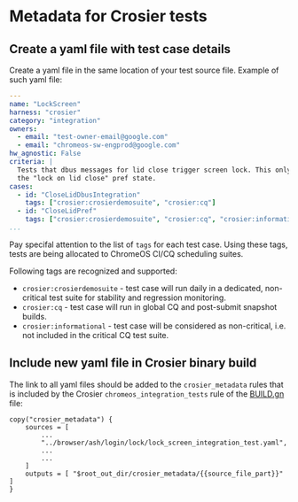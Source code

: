 # Metadata for Crosier tests

## Create a yaml file with test case details

Create a yaml file in the same location of your test source file. Example of
such yaml file:

```yaml
---
name: "LockScreen"
harness: "crosier"
category: "integration"
owners:
  - email: "test-owner-email@google.com"
  - email: "chromeos-sw-engprod@google.com"
hw_agnostic: False
criteria: |
  Tests that dbus messages for lid close trigger screen lock. This only tests
  the "lock on lid close" pref state.
cases:
  - id: "CloseLidDbusIntegration"
    tags: ["crosier:crosierdemosuite", "crosier:cq"]
  - id: "CloseLidPref"
    tags: ["crosier:crosierdemosuite", "crosier:cq", "crosier:informational"]
...
```

Pay specifal attention to the list of `tags` for each test case. Using these
tags, tests are being allocated to ChromeOS CI/CQ scheduling suites.

Following tags are recognized and supported:

* `crosier:crosierdemosuite` - test case will run daily in a dedicated,
non-critical test suite for stability and regression monitoring.
* `crosier:cq` - test case will run in global CQ and post-submit snapshot
builds.
* `crosier:informational` - test case will be considered as non-critical, i.e.
not included in the critical CQ test suite.

## Include new yaml file in Crosier binary build

The link to all yaml files should be added to the `crosier_metadata` rules that
is included by the Crosier `chromeos_integration_tests` rule of the
[BUILD.gn](https://chromium.googlesource.com/chromium/src/+/main/chrome/test/BUILD.gn)
file:

```
copy("crosier_metadata") {
    sources = [
        ...
        "../browser/ash/login/lock/lock_screen_integration_test.yaml",
        ...
        ...
    ]
    outputs = [ "$root_out_dir/crosier_metadata/{{source_file_part}}" ]
}

```
